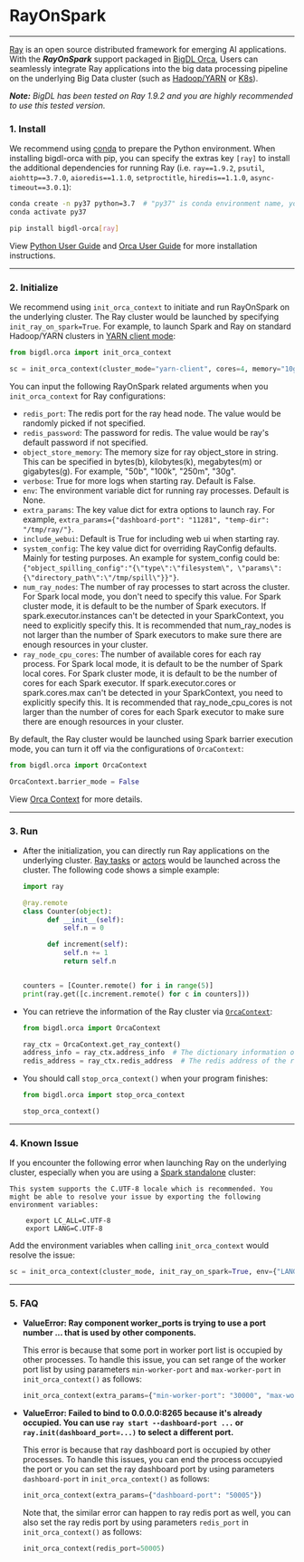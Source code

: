 # RayOnSpark

---

[Ray](https://github.com/ray-project/ray) is an open source distributed framework for emerging AI applications. 
With the _**RayOnSpark**_ support packaged in [BigDL Orca](../../Orca/Overview/orca.md), 
Users can seamlessly integrate Ray applications into the big data processing pipeline on the underlying Big Data cluster 
(such as [Hadoop/YARN](../../UserGuide/hadoop.md) or [K8s](../../UserGuide/k8s.md)).

_**Note:** BigDL has been tested on Ray 1.9.2 and you are highly recommended to use this tested version._


### **1. Install**

We recommend using [conda](https://docs.conda.io/projects/conda/en/latest/user-guide/install/) to prepare the Python environment. 
When installing bigdl-orca with pip, you can specify the extras key `[ray]` to install the additional dependencies 
for running Ray (i.e. `ray==1.9.2`, `psutil`, `aiohttp==3.7.0`, `aioredis==1.1.0`, `setproctitle`, `hiredis==1.1.0`, `async-timeout==3.0.1`):

```bash
conda create -n py37 python=3.7  # "py37" is conda environment name, you can use any name you like.
conda activate py37

pip install bigdl-orca[ray]
```

View [Python User Guide](../../UserGuide/python.html#install) and [Orca User Guide](../../Orca/Overview/orca.md) for more installation instructions.

---
### **2. Initialize**

We recommend using `init_orca_context` to initiate and run RayOnSpark on the underlying cluster. The Ray cluster would be launched by specifying `init_ray_on_spark=True`. For example, to launch Spark and Ray on standard Hadoop/YARN clusters in [YARN client mode](https://spark.apache.org/docs/latest/running-on-yarn.html#launching-spark-on-yarn):

```python
from bigdl.orca import init_orca_context

sc = init_orca_context(cluster_mode="yarn-client", cores=4, memory="10g", num_nodes=2, init_ray_on_spark=True)
```

You can input the following RayOnSpark related arguments when you `init_orca_context` for Ray configurations:
- `redis_port`: The redis port for the ray head node. The value would be randomly picked if not specified.
- `redis_password`: The password for redis. The value would be ray's default password if not specified.
- `object_store_memory`: The memory size for ray object_store in string. This can be specified in bytes(b), kilobytes(k), megabytes(m) or gigabytes(g). For example, "50b", "100k", "250m", "30g".
- `verbose`: True for more logs when starting ray. Default is False.
- `env`: The environment variable dict for running ray processes. Default is None.
- `extra_params`: The key value dict for extra options to launch ray. For example, `extra_params={"dashboard-port": "11281", "temp-dir": "/tmp/ray/"}`.
- `include_webui`: Default is True for including web ui when starting ray.
- `system_config`: The key value dict for overriding RayConfig defaults. Mainly for testing purposes. An example for system_config could be: `{"object_spilling_config":"{\"type\":\"filesystem\", \"params\":{\"directory_path\":\"/tmp/spill\"}}"}`.
- `num_ray_nodes`: The number of ray processes to start across the cluster. For Spark local mode, you don't need to specify this value. 
For Spark cluster mode, it is default to be the number of Spark executors. If spark.executor.instances can't be detected in your SparkContext, you need to explicitly specify this. It is recommended that num_ray_nodes is not larger than the number of Spark executors to make sure there are enough resources in your cluster.
- `ray_node_cpu_cores`: The number of available cores for each ray process. For Spark local mode, it is default to be the number of Spark local cores. 
For Spark cluster mode, it is default to be the number of cores for each Spark executor. If spark.executor.cores or spark.cores.max can't be detected in your SparkContext, you need to explicitly specify this. It is recommended that ray_node_cpu_cores is not larger than the number of cores for each Spark executor to make sure there are enough resources in your cluster.

By default, the Ray cluster would be launched using Spark barrier execution mode, you can turn it off via the configurations of `OrcaContext`:

```python
from bigdl.orca import OrcaContext

OrcaContext.barrier_mode = False
```

View [Orca Context](../../Orca/Overview/orca-context.md) for more details.

---
### **3. Run**

- After the initialization, you can directly run Ray applications on the underlying cluster. [Ray tasks](https://docs.ray.io/en/master/walkthrough.html#remote-functions-tasks) or [actors](https://docs.ray.io/en/master/actors.html) would be launched across the cluster. The following code shows a simple example:

  ```python
  import ray

  @ray.remote
  class Counter(object):
        def __init__(self):
            self.n = 0
  
        def increment(self):
            self.n += 1
            return self.n


  counters = [Counter.remote() for i in range(5)]
  print(ray.get([c.increment.remote() for c in counters]))
  ```

- You can retrieve the information of the Ray cluster via [`OrcaContext`](../../Orca/Overview/orca-context.md):

  ```python
  from bigdl.orca import OrcaContext
  
  ray_ctx = OrcaContext.get_ray_context()
  address_info = ray_ctx.address_info  # The dictionary information of the ray cluster, including node_ip_address, object_store_address, webui_url, etc.
  redis_address = ray_ctx.redis_address  # The redis address of the ray cluster.
  ```

- You should call `stop_orca_context()` when your program finishes:

  ```python
  from bigdl.orca import stop_orca_context
  
  stop_orca_context()
  ```

---
### **4. Known Issue**
If you encounter the following error when launching Ray on the underlying cluster, especially when you are using a [Spark standalone](https://spark.apache.org/docs/latest/spark-standalone.html) cluster:

```
This system supports the C.UTF-8 locale which is recommended. You might be able to resolve your issue by exporting the following environment variables:

    export LC_ALL=C.UTF-8
    export LANG=C.UTF-8
```

Add the environment variables when calling `init_orca_context` would resolve the issue:

```python
sc = init_orca_context(cluster_mode, init_ray_on_spark=True, env={"LANG": "C.UTF-8", "LC_ALL": "C.UTF-8"})
```

---
### **5. FAQ**
- **ValueError: Ray component worker_ports is trying to use a port number ... that is used by other components.**

  This error is because that some port in worker port list is occupied by other processes. To handle this issue, you can set range of the worker port list by using parameters `min-worker-port` and `max-worker-port` in `init_orca_context()` as follows:

  ```python
  init_orca_context(extra_params={"min-worker-port": "30000", "max-worker-port": "30033"})
  ```

- **ValueError: Failed to bind to 0.0.0.0:8265 because it's already occupied. You can use `ray start --dashboard-port ...` or `ray.init(dashboard_port=...)` to select a different port.**

  This error is because that ray dashboard port is occupied by other processes. To handle this issues, you can end the process occupyied the port or you can set the ray dashboard port by using parameters `dashboard-port` in `init_orca_context()` as follows:

  ```python
  init_orca_context(extra_params={"dashboard-port": "50005"})
  ```

  Note that, the similar error can happen to ray redis port as well, you can also set the ray redis port by using parameters `redis_port` in `init_orca_context()` as follows:

  ```python
  init_orca_context(redis_port=50005)
  ```
